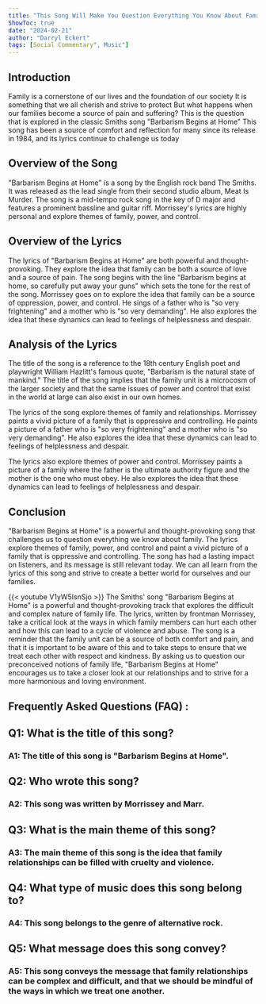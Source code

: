 ```yaml
---
title: "This Song Will Make You Question Everything You Know About Family: 'Barbarism Begins at Home' Lyrics"
ShowToc: true 
date: "2024-02-21"
author: "Darryl Eckert" 
tags: [Social Commentary", Music"]
---
```

## Introduction

Family is a cornerstone of our lives and the foundation of our society It is something that we all cherish and strive to protect But what happens when our families become a source of pain and suffering? This is the question that is explored in the classic Smiths song "Barbarism Begins at Home" This song has been a source of comfort and reflection for many since its release in 1984, and its lyrics continue to challenge us today

## Overview of the Song

"Barbarism Begins at Home" is a song by the English rock band The Smiths. It was released as the lead single from their second studio album, Meat Is Murder. The song is a mid-tempo rock song in the key of D major and features a prominent bassline and guitar riff. Morrissey's lyrics are highly personal and explore themes of family, power, and control.

## Overview of the Lyrics

The lyrics of "Barbarism Begins at Home" are both powerful and thought-provoking. They explore the idea that family can be both a source of love and a source of pain. The song begins with the line "Barbarism begins at home, so carefully put away your guns" which sets the tone for the rest of the song. Morrissey goes on to explore the idea that family can be a source of oppression, power, and control. He sings of a father who is "so very frightening" and a mother who is "so very demanding". He also explores the idea that these dynamics can lead to feelings of helplessness and despair.

## Analysis of the Lyrics

The title of the song is a reference to the 18th century English poet and playwright William Hazlitt's famous quote, "Barbarism is the natural state of mankind." The title of the song implies that the family unit is a microcosm of the larger society and that the same issues of power and control that exist in the world at large can also exist in our own homes. 

The lyrics of the song explore themes of family and relationships. Morrissey paints a vivid picture of a family that is oppressive and controlling. He paints a picture of a father who is "so very frightening" and a mother who is "so very demanding". He also explores the idea that these dynamics can lead to feelings of helplessness and despair. 

The lyrics also explore themes of power and control. Morrissey paints a picture of a family where the father is the ultimate authority figure and the mother is the one who must obey. He also explores the idea that these dynamics can lead to feelings of helplessness and despair. 

## Conclusion

"Barbarism Begins at Home" is a powerful and thought-provoking song that challenges us to question everything we know about family. The lyrics explore themes of family, power, and control and paint a vivid picture of a family that is oppressive and controlling. The song has had a lasting impact on listeners, and its message is still relevant today. We can all learn from the lyrics of this song and strive to create a better world for ourselves and our families.

{{< youtube V1yW5IsnSjo >}} 
The Smiths' song "Barbarism Begins at Home" is a powerful and thought-provoking track that explores the difficult and complex nature of family life. The lyrics, written by frontman Morrissey, take a critical look at the ways in which family members can hurt each other and how this can lead to a cycle of violence and abuse. The song is a reminder that the family unit can be a source of both comfort and pain, and that it is important to be aware of this and to take steps to ensure that we treat each other with respect and kindness. By asking us to question our preconceived notions of family life, "Barbarism Begins at Home" encourages us to take a closer look at our relationships and to strive for a more harmonious and loving environment.

## Frequently Asked Questions (FAQ) :
<h2>Q1: What is the title of this song?</h2>

<h3>A1: The title of this song is "Barbarism Begins at Home".</h3>

<h2>Q2: Who wrote this song?</h2>

<h3>A2: This song was written by Morrissey and Marr.</h3>

<h2>Q3: What is the main theme of this song?</h2>

<h3>A3: The main theme of this song is the idea that family relationships can be filled with cruelty and violence.</h3>

<h2>Q4: What type of music does this song belong to?</h2>

<h3>A4: This song belongs to the genre of alternative rock.</h3>

<h2>Q5: What message does this song convey?</h2>

<h3>A5: This song conveys the message that family relationships can be complex and difficult, and that we should be mindful of the ways in which we treat one another.</h3>



